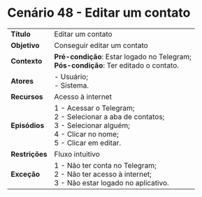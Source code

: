 # Cenário 48 - Editar um contato

|        |                   |  
| -------  |  :------------------------------------|
|**Título** | Editar um contato |
|**Objetivo** | Conseguir editar um contato|
|**Contexto** |**Pré-condição**: Estar logado no Telegram;<br>**Pós-condição**: Ter editado o contato.|
|**Atores**   | - Usuário;<br> - Sistema.       | 
|**Recursos** | Acesso à internet|
|**Episódios**| 1 - Acessar o Telegram; <br>2 - Selecionar a aba de contatos;<br>3 - Selecionar alguém;<br>4 - Clicar no nome;<br>5 - Clicar em editar.
|**Restrições**| Fluxo intuitivo| 
|**Exceção**| 1 - Não ter conta no Telegram;<br> 2 - Não ter acesso à internet;<br>3 - Não estar logado no aplicativo.|

 